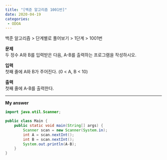 ```yaml
---
title: "[백준 알고리즘 1001번]"
date: 2020-04-19
categories: 
 - ODOA
---
```

백준 알고리즘 > 단계별로 풀어보기 > 1단계 > 1001번
  
**문제**  
두 정수 A와 B를 입력받은 다음, A-B를 출력하는 프로그램을 작성하시오.

**입력**  
첫째 줄에 A와 B가 주어진다. (0 < A, B < 10)

**출력**  
첫째 줄에 A-B를 출력한다.

---

**<p>My answer</p>**


```java
import java.util.Scanner;

public class Main {
	public static void main(String[] args) {
		Scanner scan = new Scanner(System.in);
		int A = scan.nextInt();
		int B = scan.nextInt();
	    System.out.println(A-B);
	}
}
```



